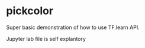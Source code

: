 # pickcolor
Super basic demonstration of how to use TF.learn API.

Jupyter lab file is self explantory
